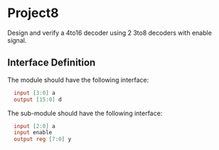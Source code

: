 # Project8
Design and verify a 4to16 decoder using 2 3to8 decoders with enable signal.

## Interface Definition
The module should have the following interface:

```verilog
  input [3:0] a
  output [15:0] d
```

The sub-module should have the following interface:

```verilog
  input [2:0] a
  input enable
  output reg [7:0] y
```
